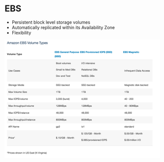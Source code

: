 # EBS

- Persistent block level storage volumes
- Automatically replicated within its Availability Zone
- Flexibility

![](images/ebs_types.png)
